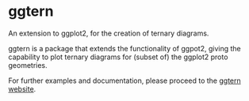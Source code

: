 ggtern
======

An extension to ggplot2, for the creation of ternary diagrams.

ggtern is a package that extends the functionality of ggpot2, giving the capability to plot ternary diagrams for (subset of) the ggplot2 proto geometries. 

For further examples and documentation, please proceed to the [ggtern website](http://www.ggtern.com).
